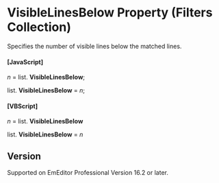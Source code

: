 # VisibleLinesBelow Property (Filters Collection)

Specifies the number of visible lines below the matched lines.

#### \[JavaScript\]

_n_ = list. **VisibleLinesBelow**;

list. **VisibleLinesBelow** = _n_;

#### \[VBScript\]

_n_ = list. **VisibleLinesBelow**

list. **VisibleLinesBelow** = _n_

## Version

Supported on EmEditor Professional Version 16.2 or later.
